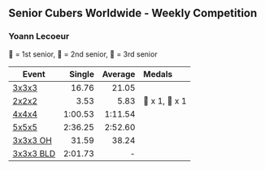 ## Senior Cubers Worldwide - Weekly Competition
### Yoann Lecoeur

🥇 = 1st senior, 🥈 = 2nd senior, 🥉 = 3rd senior

| Event | Single | Average | Medals |
| -- | --: | --: | :-- |
| [3x3x3](yoann_lecoeur/333.md) | 16.76 | 21.05 |  |
| [2x2x2](yoann_lecoeur/222.md) | 3.53 | 5.83 | 🥈 x 1, 🥉 x 1 |
| [4x4x4](yoann_lecoeur/444.md) | 1:00.53 | 1:11.54 |  |
| [5x5x5](yoann_lecoeur/555.md) | 2:36.25 | 2:52.60 |  |
| [3x3x3 OH](yoann_lecoeur/333oh.md) | 31.59 | 38.24 |  |
| [3x3x3 BLD](yoann_lecoeur/333bf.md) | 2:01.73 | - |  |

<!-- Global site tag (gtag.js) - Google Analytics -->
<script async src="https://www.googletagmanager.com/gtag/js?id=UA-86348435-3"></script>
<script>window.dataLayer = window.dataLayer || []; function gtag() {dataLayer.push(arguments);} gtag('js', new Date()); gtag('config', 'UA-86348435-3');</script>
